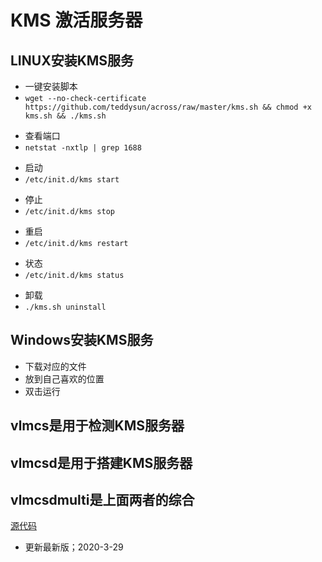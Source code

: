 # KMS 激活服务器  

## LINUX安装KMS服务

- 一键安装脚本
- `wget --no-check-certificate https://github.com/teddysun/across/raw/master/kms.sh && chmod +x kms.sh && ./kms.sh`

* 查看端口
* `netstat -nxtlp | grep 1688`

- 启动
- `/etc/init.d/kms start`

* 停止
* `/etc/init.d/kms stop`

- 重启
- `/etc/init.d/kms restart`

* 状态
* `/etc/init.d/kms status`

- 卸载
- `./kms.sh uninstall`

## Windows安装KMS服务

- 下载对应的文件
- 放到自己喜欢的位置
- 双击运行



## vlmcs是用于检测KMS服务器  
## vlmcsd是用于搭建KMS服务器  
## vlmcsdmulti是上面两者的综合  

[源代码](https://forums.mydigitallife.net/threads/emulated-kms-servers-on-non-windows-platforms.50234/ "源码")

- 更新最新版；2020-3-29
